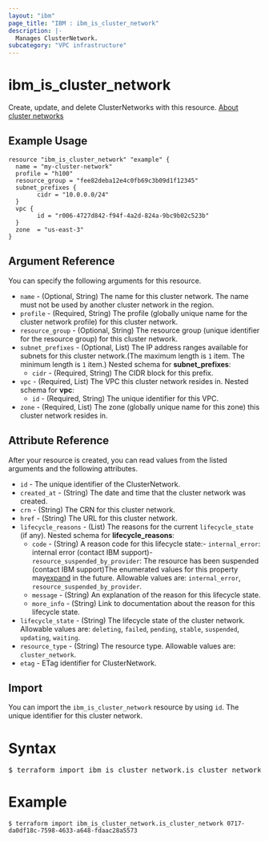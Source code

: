 ```yaml
---
layout: "ibm"
page_title: "IBM : ibm_is_cluster_network"
description: |-
  Manages ClusterNetwork.
subcategory: "VPC infrastructure"
---
```


# ibm_is_cluster_network

Create, update, and delete ClusterNetworks with this resource. [About cluster networks](https://cloud.ibm.com/docs/vpc?topic=vpc-about-cluster-network)

## Example Usage

```hcl
resource "ibm_is_cluster_network" "example" {
  name = "my-cluster-network"
  profile = "h100"
  resource_group = "fee82deba12e4c0fb69c3b09d1f12345"
  subnet_prefixes {
		cidr = "10.0.0.0/24"
  }
  vpc {
		id = "r006-4727d842-f94f-4a2d-824a-9bc9b02c523b"
  }
  zone  = "us-east-3"
}

```

## Argument Reference

You can specify the following arguments for this resource.

- `name` - (Optional, String) The name for this cluster network. The name must not be used by another cluster network in the region.
- `profile` - (Required, String) The profile (globally unique name for the cluster network profile) for this cluster network.
- `resource_group` - (Optional, String) The resource group (unique identifier for the resource group) for this cluster network.
- `subnet_prefixes` - (Optional, List) The IP address ranges available for subnets for this cluster network.(The maximum length is `1` item. The minimum length is `1` item.)
	Nested schema for **subnet_prefixes**:
	- `cidr` - (Required, String) The CIDR block for this prefix.
- `vpc` - (Required, List) The VPC this cluster network resides in.
	Nested schema for **vpc**:
	- `id` - (Required, String) The unique identifier for this VPC.
- `zone` - (Required, List)  The zone (globally unique name for this zone) this cluster network resides in.

## Attribute Reference

After your resource is created, you can read values from the listed arguments and the following attributes.

- `id` - The unique identifier of the ClusterNetwork.
- `created_at` - (String) The date and time that the cluster network was created.
- `crn` - (String) The CRN for this cluster network.
- `href` - (String) The URL for this cluster network.
- `lifecycle_reasons` - (List) The reasons for the current `lifecycle_state` (if any).
	Nested schema for **lifecycle_reasons**:
	- `code` - (String) A reason code for this lifecycle state:- `internal_error`: internal error (contact IBM support)- `resource_suspended_by_provider`: The resource has been suspended (contact IBM  support)The enumerated values for this property may[expand](https://cloud.ibm.com/apidocs/vpc#property-value-expansion) in the future. Allowable values are: `internal_error`, `resource_suspended_by_provider`.
	- `message` - (String) An explanation of the reason for this lifecycle state.
	- `more_info` - (String) Link to documentation about the reason for this lifecycle state.
- `lifecycle_state` - (String) The lifecycle state of the cluster network. Allowable values are: `deleting`, `failed`, `pending`, `stable`, `suspended`, `updating`, `waiting`.
- `resource_type` - (String) The resource type. Allowable values are: `cluster_network`.
- `etag` - ETag identifier for ClusterNetwork.

## Import

You can import the `ibm_is_cluster_network` resource by using `id`. The unique identifier for this cluster network.

# Syntax
<pre>
$ terraform import ibm_is_cluster_network.is_cluster_network &lt;id&gt;
</pre>

# Example
```
$ terraform import ibm_is_cluster_network.is_cluster_network 0717-da0df18c-7598-4633-a648-fdaac28a5573
```
